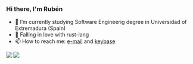 ### Hi there, I'm Rubén

- 🌱 I’m currently studying Software Engineerig degree in Universidad of Extremadura (Spain)
- 🦀 Falling in love with rust-lang
- 📫 How to reach me: [e-mail](mailto:rserranoizq@gmail.com) and [keybase](https://keybase.io/Rubensei)

<a href="https://github.com/anuraghazra/github-readme-stats">
  <img align="left" src="https://github-readme-stats.rubensei.vercel.app/api?username=Rubensei&count_private=true&show_icons=true" />
</a>
<a href="https://github.com/anuraghazra/github-readme-stats">
  <img align="left" src="https://github-readme-stats.rubensei.vercel.app/api/top-langs/?username=Rubensei&layout=compact" />
</a>
